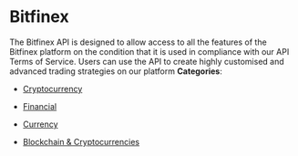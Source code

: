 # Bitfinex


The Bitfinex API is designed to allow access to all the features of the Bitfinex platform on the condition that it is used in compliance with our API Terms of Service.  Users can use the API to create highly customised and advanced trading strategies on our platform
**Categories**:

- [Cryptocurrency](https://github/awesome-apis/awesome-apis#cryptocurrency)

- [Financial](https://github/awesome-apis/awesome-apis#financial)

- [Currency](https://github/awesome-apis/awesome-apis#currency)

- [Blockchain & Cryptocurrencies](https://github/awesome-apis/awesome-apis#blockchain-and-cryptocurrencies)



